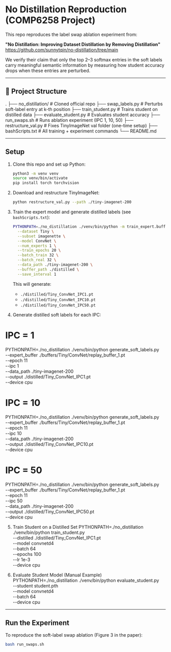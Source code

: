 # No Distillation Reproduction (COMP6258 Project)

This repo reproduces the label swap ablation experiment from:

**"No Distillation: Improving Dataset Distillation by Removing Distillation"**  
https://github.com/sunnytqin/no-distillation/tree/main

We verify their claim that only the top 2–3 softmax entries in the soft labels carry meaningful semantic information by measuring how student accuracy drops when these entries are perturbed.

---

## 📁 Project Structure

.
├── no_distillation/          # Cloned official repo
├── swap_labels.py            # Perturbs soft-label entry at k-th position
├── train_student.py          # Trains student on distilled data
├── evaluate_student.py       # Evaluates student accuracy
├── run_swaps.sh              # Runs ablation experiment (IPC 1, 10, 50)
├── restructure_val.py        # Fixes TinyImageNet val folder (one-time setup)
├── bashScripts.txt           # All training + experiment commands
└── README.md

---

## Setup

1. Clone this repo and set up Python:

    ```bash
    python3 -m venv venv
    source venv/bin/activate
    pip install torch torchvision
    ```

2. Download and restructure TinyImageNet:

    ```bash
    python restructure_val.py --path ./tiny-imagenet-200
    ```

3. Train the expert model and generate distilled labels (see `bashScripts.txt`):

    ```bash
    PYTHONPATH=./no_distillation ./venv/bin/python -m train_expert.buffer \
      --dataset Tiny \
      --subset imagenette \
      --model ConvNet \
      --num_experts 1 \
      --train_epochs 20 \
      --batch_train 32 \
      --batch_real 32 \
      --data_path ./tiny-imagenet-200 \
      --buffer_path ./distilled \
      --save_interval 1
    ```

    This will generate:
    - `./distilled/Tiny_ConvNet_IPC1.pt`
    - `./distilled/Tiny_ConvNet_IPC10.pt`
    - `./distilled/Tiny_ConvNet_IPC50.pt`

4. Generate distilled soft labels for each IPC:
# IPC = 1
PYTHONPATH=./no_distillation ./venv/bin/python generate_soft_labels.py \
  --expert_buffer ./buffers/Tiny/ConvNet/replay_buffer_1.pt \
  --epoch 11 \
  --ipc 1 \
  --data_path ./tiny-imagenet-200 \
  --output ./distilled/Tiny_ConvNet_IPC1.pt \
  --device cpu

# IPC = 10
PYTHONPATH=./no_distillation ./venv/bin/python generate_soft_labels.py \
  --expert_buffer ./buffers/Tiny/ConvNet/replay_buffer_1.pt \
  --epoch 11 \
  --ipc 10 \
  --data_path ./tiny-imagenet-200 \
  --output ./distilled/Tiny_ConvNet_IPC10.pt \
  --device cpu

# IPC = 50
PYTHONPATH=./no_distillation ./venv/bin/python generate_soft_labels.py \
  --expert_buffer ./buffers/Tiny/ConvNet/replay_buffer_1.pt \
  --epoch 11 \
  --ipc 50 \
  --data_path ./tiny-imagenet-200 \
  --output ./distilled/Tiny_ConvNet_IPC50.pt \
  --device cpu

5. Train Student on a Distilled Set 
PYTHONPATH=./no_distillation ./venv/bin/python train_student.py \
  --distilled ./distilled/Tiny_ConvNet_IPC1.pt \
  --model convnetd4 \
  --batch 64 \
  --epochs 100 \
  --lr 1e-3 \
  --device cpu

6. Evaluate Student Model (Manual Example)
PYTHONPATH=./no_distillation ./venv/bin/python evaluate_student.py \
  --student student.pth \
  --model convnetd4 \
  --batch 64 \
  --device cpu
---





## Run the Experiment

To reproduce the soft-label swap ablation (Figure 3 in the paper):

```bash
bash run_swaps.sh
